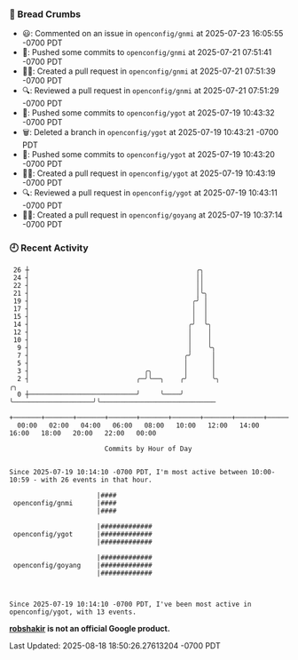 ### 🍞 Bread Crumbs

 * 😃: Commented on an issue in `openconfig/gnmi` at 2025-07-23 16:05:55 -0700 PDT
 * 🚢: Pushed some commits to `openconfig/gnmi` at 2025-07-21 07:51:41 -0700 PDT
 * ✍🏼: Created a pull request in `openconfig/gnmi` at 2025-07-21 07:51:39 -0700 PDT
 * 🔍: Reviewed a pull request in  `openconfig/gnmi` at 2025-07-21 07:51:29 -0700 PDT
 * 🚢: Pushed some commits to `openconfig/ygot` at 2025-07-19 10:43:32 -0700 PDT
 * 🗑: Deleted a branch in `openconfig/ygot` at 2025-07-19 10:43:21 -0700 PDT
 * 🚢: Pushed some commits to `openconfig/ygot` at 2025-07-19 10:43:20 -0700 PDT
 * ✍🏼: Created a pull request in `openconfig/ygot` at 2025-07-19 10:43:19 -0700 PDT
 * 🔍: Reviewed a pull request in  `openconfig/ygot` at 2025-07-19 10:43:11 -0700 PDT
 * ✍🏼: Created a pull request in `openconfig/goyang` at 2025-07-19 10:37:14 -0700 PDT

### 🕘 Recent Activity
```
 26 ┼                                          ╭╮
 24 ┤                                          ││
 22 ┤                                          ││
 21 ┤                                          │╰╮
 19 ┤                                         ╭╯ │
 17 ┤                                         │  │
 15 ┤                                         │  │
 14 ┤                                        ╭╯  ╰╮
 12 ┤                                        │    │
 10 ┤                                        │    │
  9 ┤                                        │    ╰╮
  7 ┤                                       ╭╯     │
  5 ┤                                       │      │
  3 ┤                             ╭╮        │      │
  2 ┤                           ╭─╯╰──╮    ╭╯      ╰╮                    ╭╮
  0 ┼───────────────────────────╯     ╰────╯        ╰────────────────────╯╰─────────────────────────────
    +───────+───────+───────+───────+───────+───────+───────+───────+───────+───────+───────+───────+────
  00:00   02:00   04:00   06:00   08:00   10:00   12:00   14:00   16:00   18:00   20:00   22:00   00:00   

						Commits by Hour of Day


Since 2025-07-19 10:14:10 -0700 PDT, I'm most active between 10:00-10:59 - with 26 events in that hour.

```



```
                      |####
 openconfig/gnmi      |####
                      |####

                      |#############
 openconfig/ygot      |#############
                      |#############

                      |#############
 openconfig/goyang    |#############
                      |#############



Since 2025-07-19 10:14:10 -0700 PDT, I've been most active in openconfig/ygot, with 13 events.

```
**[robshakir](mailto:robjs@google.com) is not an official Google product.**  


Last Updated: 2025-08-18 18:50:26.27613204 -0700 PDT
